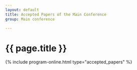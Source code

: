 ```yaml
---
layout: default
title: Accepted Papers of the Main Conference
group: Main conference

---
```


# {{ page.title }}

{% include program-online.html type="accepted_papers" %}
